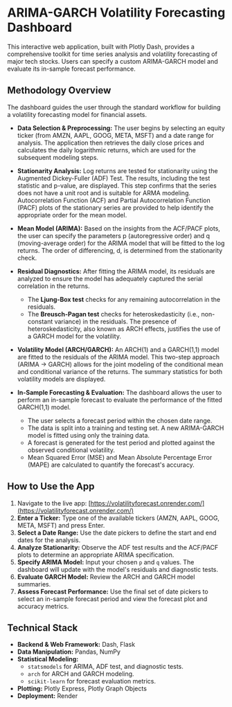 # ARIMA-GARCH Volatility Forecasting Dashboard

This interactive web application, built with Plotly Dash, provides a comprehensive toolkit for time series analysis and volatility forecasting of major tech stocks. Users can specify a custom ARIMA-GARCH model and evaluate its in-sample forecast performance.

## Methodology Overview

The dashboard guides the user through the standard workflow for building a volatility forecasting model for financial assets.

* **Data Selection & Preprocessing:** The user begins by selecting an equity ticker (from AMZN, AAPL, GOOG, META, MSFT) and a date range for analysis. The application then retrieves the daily close prices and calculates the daily logarithmic returns, which are used for the subsequent modeling steps.

* **Stationarity Analysis:** Log returns are tested for stationarity using the Augmented Dickey-Fuller (ADF) Test. The results, including the test statistic and p-value, are displayed. This step confirms that the series does not have a unit root and is suitable for ARMA modeling. Autocorrelation Function (ACF) and Partial Autocorrelation Function (PACF) plots of the stationary series are provided to help identify the appropriate order for the mean model.

* **Mean Model (ARIMA):** Based on the insights from the ACF/PACF plots, the user can specify the parameters p (autoregressive order) and q (moving-average order) for the ARIMA model that will be fitted to the log returns. The order of differencing, d, is determined from the stationarity check.

* **Residual Diagnostics:** After fitting the ARIMA model, its residuals are analyzed to ensure the model has adequately captured the serial correlation in the returns.
    * The **Ljung-Box test** checks for any remaining autocorrelation in the residuals.
    * The **Breusch-Pagan test** checks for heteroskedasticity (i.e., non-constant variance) in the residuals. The presence of heteroskedasticity, also known as ARCH effects, justifies the use of a GARCH model for the volatility.

* **Volatility Model (ARCH/GARCH):** An ARCH(1) and a GARCH(1,1) model are fitted to the residuals of the ARIMA model. This two-step approach (ARIMA -> GARCH) allows for the joint modeling of the conditional mean and conditional variance of the returns. The summary statistics for both volatility models are displayed.

* **In-Sample Forecasting & Evaluation:** The dashboard allows the user to perform an in-sample forecast to evaluate the performance of the fitted GARCH(1,1) model.
    * The user selects a forecast period within the chosen date range.
    * The data is split into a training and testing set. A new ARIMA-GARCH model is fitted using only the training data.
    * A forecast is generated for the test period and plotted against the observed conditional volatility.
    * Mean Squared Error (MSE) and Mean Absolute Percentage Error (MAPE) are calculated to quantify the forecast's accuracy.

## How to Use the App

1.  Navigate to the live app: [https://volatilityforecast.onrender.com/](https://volatilityforecast.onrender.com/)
2.  **Enter a Ticker:** Type one of the available tickers (AMZN, AAPL, GOOG, META, MSFT) and press Enter.
3.  **Select a Date Range:** Use the date pickers to define the start and end dates for the analysis.
4.  **Analyze Stationarity:** Observe the ADF test results and the ACF/PACF plots to determine an appropriate ARIMA specification.
5.  **Specify ARIMA Model:** Input your chosen `p` and `q` values. The dashboard will update with the model's residuals and diagnostic tests.
6.  **Evaluate GARCH Model:** Review the ARCH and GARCH model summaries.
7.  **Assess Forecast Performance:** Use the final set of date pickers to select an in-sample forecast period and view the forecast plot and accuracy metrics.

## Technical Stack

* **Backend & Web Framework:** Dash, Flask
* **Data Manipulation:** Pandas, NumPy
* **Statistical Modeling:**
    * `statsmodels` for ARIMA, ADF test, and diagnostic tests.
    * `arch` for ARCH and GARCH modeling.
    * `scikit-learn` for forecast evaluation metrics.
* **Plotting:** Plotly Express, Plotly Graph Objects
* **Deployment:** Render
